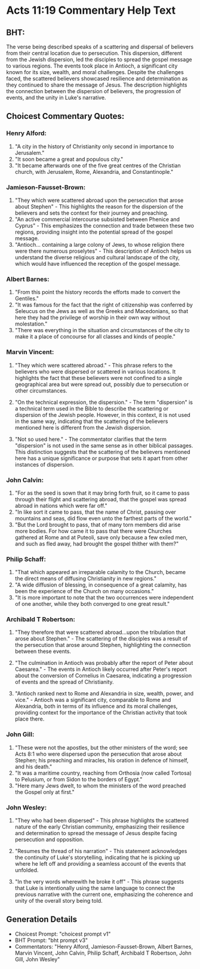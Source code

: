 # Acts 11:19 Commentary Help Text

## BHT:
The verse being described speaks of a scattering and dispersal of believers from their central location due to persecution. This dispersion, different from the Jewish dispersion, led the disciples to spread the gospel message to various regions. The events took place in Antioch, a significant city known for its size, wealth, and moral challenges. Despite the challenges faced, the scattered believers showcased resilience and determination as they continued to share the message of Jesus. The description highlights the connection between the dispersion of believers, the progression of events, and the unity in Luke's narrative.

## Choicest Commentary Quotes:
### Henry Alford:
1. "A city in the history of Christianity only second in importance to Jerusalem."
2. "It soon became a great and populous city."
3. "It became afterwards one of the five great centres of the Christian church, with Jerusalem, Rome, Alexandria, and Constantinople."

### Jamieson-Fausset-Brown:
1. "They which were scattered abroad upon the persecution that arose about Stephen" - This highlights the reason for the dispersion of the believers and sets the context for their journey and preaching.
2. "An active commercial intercourse subsisted between Phenice and Cyprus" - This emphasizes the connection and trade between these two regions, providing insight into the potential spread of the gospel message.
3. "Antioch... containing a large colony of Jews, to whose religion there were there numerous proselytes" - This description of Antioch helps us understand the diverse religious and cultural landscape of the city, which would have influenced the reception of the gospel message.

### Albert Barnes:
1. "From this point the history records the efforts made to convert the Gentiles."
2. "It was famous for the fact that the right of citizenship was conferred by Seleucus on the Jews as well as the Greeks and Macedonians, so that here they had the privilege of worship in their own way without molestation."
3. "There was everything in the situation and circumstances of the city to make it a place of concourse for all classes and kinds of people."

### Marvin Vincent:
1. "They which were scattered abroad." - This phrase refers to the believers who were dispersed or scattered in various locations. It highlights the fact that these believers were not confined to a single geographical area but were spread out, possibly due to persecution or other circumstances.

2. "On the technical expression, the dispersion." - The term "dispersion" is a technical term used in the Bible to describe the scattering or dispersion of the Jewish people. However, in this context, it is not used in the same way, indicating that the scattering of the believers mentioned here is different from the Jewish dispersion.

3. "Not so used here." - The commentator clarifies that the term "dispersion" is not used in the same sense as in other biblical passages. This distinction suggests that the scattering of the believers mentioned here has a unique significance or purpose that sets it apart from other instances of dispersion.

### John Calvin:
1. "For as the seed is sown that it may bring forth fruit, so it came to pass through their flight and scattering abroad, that the gospel was spread abroad in nations which were far off."
2. "In like sort it came to pass, that the name of Christ, passing over mountains and seas, did flow even unto the farthest parts of the world."
3. "But the Lord brought to pass, that of many torn members did arise more bodies. For how came it to pass that there were Churches gathered at Rome and at Puteoli, save only because a few exiled men, and such as fled away, had brought the gospel thither with them?"

### Philip Schaff:
1. "That which appeared an irreparable calamity to the Church, became the direct means of diffusing Christianity in new regions."
2. "A wide diffusion of blessing, in consequence of a great calamity, has been the experience of the Church on many occasions."
3. "It is more important to note that the two occurrences were independent of one another, while they both converged to one great result."

### Archibald T Robertson:
1. "They therefore that were scattered abroad...upon the tribulation that arose about Stephen." - The scattering of the disciples was a result of the persecution that arose around Stephen, highlighting the connection between these events.

2. "The culmination in Antioch was probably after the report of Peter about Caesarea." - The events in Antioch likely occurred after Peter's report about the conversion of Cornelius in Caesarea, indicating a progression of events and the spread of Christianity.

3. "Antioch ranked next to Rome and Alexandria in size, wealth, power, and vice." - Antioch was a significant city, comparable to Rome and Alexandria, both in terms of its influence and its moral challenges, providing context for the importance of the Christian activity that took place there.

### John Gill:
1. "These were not the apostles, but the other ministers of the word; see Acts 8:1 who were dispersed upon the persecution that arose about Stephen; his preaching and miracles, his oration in defence of himself, and his death."
2. "It was a maritime country, reaching from Orthosia (now called Tortosa) to Pelusium, or from Sidon to the borders of Egypt."
3. "Here many Jews dwelt, to whom the ministers of the word preached the Gospel only at first."

### John Wesley:
1. "They who had been dispersed" - This phrase highlights the scattered nature of the early Christian community, emphasizing their resilience and determination to spread the message of Jesus despite facing persecution and opposition.

2. "Resumes the thread of his narration" - This statement acknowledges the continuity of Luke's storytelling, indicating that he is picking up where he left off and providing a seamless account of the events that unfolded.

3. "In the very words wherewith he broke it off" - This phrase suggests that Luke is intentionally using the same language to connect the previous narrative with the current one, emphasizing the coherence and unity of the overall story being told.


## Generation Details
- Choicest Prompt: "choicest prompt v1"
- BHT Prompt: "bht prompt v3"
- Commentators: "Henry Alford, Jamieson-Fausset-Brown, Albert Barnes, Marvin Vincent, John Calvin, Philip Schaff, Archibald T Robertson, John Gill, John Wesley"
